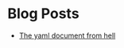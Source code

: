 # Blog Posts

- [The yaml document from hell](https://ruudvanasseldonk.com/2023/01/11/the-yaml-document-from-hell)

